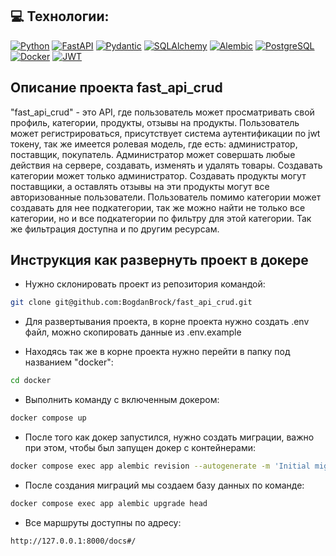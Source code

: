 ## 💻 Технологии:
[![Python](https://img.shields.io/badge/-Python-464646?style=flat&logo=Python&logoColor=56C0C0&color=008080)](https://www.python.org/)
[![FastAPI](https://img.shields.io/badge/-FastAPI-464646?style=flat&logo=FastAPI&logoColor=56C0C0&color=008080)](https://fastapi.tiangolo.com/)
[![Pydantic](https://img.shields.io/badge/-Pydantic-464646?style=flat&logo=Pydantic&logoColor=56C0C0&color=008080)](https://pydantic-docs.helpmanual.io/)
[![SQLAlchemy](https://img.shields.io/badge/-SQLAlchemy-464646?style=flat&logo=SQLAlchemy&logoColor=56C0C0&color=008080)](https://www.sqlalchemy.org/)
[![Alembic](https://img.shields.io/badge/-Alembic-464646?style=flat&logo=Alembic&logoColor=56C0C0&color=008080)](https://alembic.sqlalchemy.org/)
[![PostgreSQL](https://img.shields.io/badge/-PostgreSQL-464646?style=flat&logo=PostgreSQL&logoColor=56C0C0&color=008080)](https://www.postgresql.org/)
[![Docker](https://img.shields.io/badge/-Docker-464646?style=flat&logo=Docker&logoColor=56C0C0&color=008080)](https://www.docker.com/)
[![JWT](https://img.shields.io/badge/-JWT-464646?style=flat&logo=JSON-web-tokens&logoColor=56C0C0&color=008080)](https://jwt.io/)

## Описание проекта fast_api_crud
"fast_api_crud" - это API, где пользователь может просматривать свой профиль, 
категории, продукты, отзывы на продукты. Пользователь может регистрироваться, 
присутствует система аутентификации по jwt токену, так же имеется ролевая модель, 
где есть: администратор, поставщик, покупатель. Администратор может совершать 
любые действия на сервере, создавать, изменять и удалять товары. Создавать 
категории может только администратор. Создавать продукты могут поставщики, 
а оставлять отзывы на эти продукты могут все авторизованные пользователи. 
Пользователь помимо категории может создавать для нее подкатегории, так же 
можно найти не только все категории, но и все подкатегории по фильтру 
для этой категории. Так же фильтрация доступна и по другим ресурсам.

## Инструкция как развернуть проект в докере

- Нужно склонировать проект из репозитория командой:
```bash
git clone git@github.com:BogdanBrock/fast_api_crud.git
```
- Для развертывания проекта, в корне проекта нужно
создать .env файл, можно скопировать данные из .env.example

- Находясь так же в корне проекта нужно перейти
 в папку под названием "docker":
```bash
cd docker
```

- Выполнить команду с включенным докером:
```bash
docker compose up
```

- После того как докер запустился, нужно создать миграции, 
важно при этом, чтобы был запущен докер с контейнерами:
```bash
docker compose exec app alembic revision --autogenerate -m 'Initial migration'
```

- После создания миграций мы создаем базу данных по команде:
```bash
docker compose exec app alembic upgrade head
```

- Все маршруты доступны по адресу:
```bash
http://127.0.0.1:8000/docs#/
```
